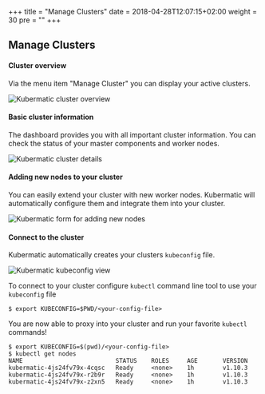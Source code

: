+++
title = "Manage Clusters"
date = 2018-04-28T12:07:15+02:00
weight = 30
pre = "<b></b>"
+++

## Manage Clusters

#### Cluster overview

Via the menu item "Manage Cluster" you can display your active clusters.

![Kubermatic cluster overview](/img/getting_started/manage_cluster/kubermatic_00.png)

#### Basic cluster information

The dashboard provides you with all important cluster information. You can check the status of your master components
and worker nodes.

![Kubermatic cluster details](/img/getting_started/manage_cluster/kubermatic_01.png)

#### Adding new nodes to your cluster

You can easily extend your cluster with new worker nodes. Kubermatic will automatically configure them and integrate
them into your cluster.

![Kubermatic form for adding new nodes](/img/getting_started/manage_cluster/kubermatic_02.png)

#### Connect to the cluster

Kubermatic automatically creates your clusters `kubeconfig` file.

![Kubermatic kubeconfig view](/img/getting_started/manage_cluster/kubermatic_03.png)

To connect to your cluster configure `kubectl` command line tool to use your `kubeconfig` file

```
$ export KUBECONFIG=$PWD/<your-config-file>
```

You are now able to proxy into your cluster and run your favorite `kubectl` commands!

```
$ export KUBECONFIG=$(pwd)/<your-config-file>
$ kubectl get nodes
NAME                          STATUS    ROLES     AGE       VERSION
kubermatic-4js24fv79x-4cqsc   Ready     <none>    1h        v1.10.3
kubermatic-4js24fv79x-r2b9r   Ready     <none>    1h        v1.10.3
kubermatic-4js24fv79x-z2xn5   Ready     <none>    1h        v1.10.3
```
